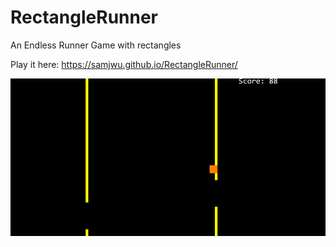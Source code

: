 # RectangleRunner

An Endless Runner Game with rectangles

Play it here: https://samjwu.github.io/RectangleRunner/

![rectrun](rectrun.PNG)

